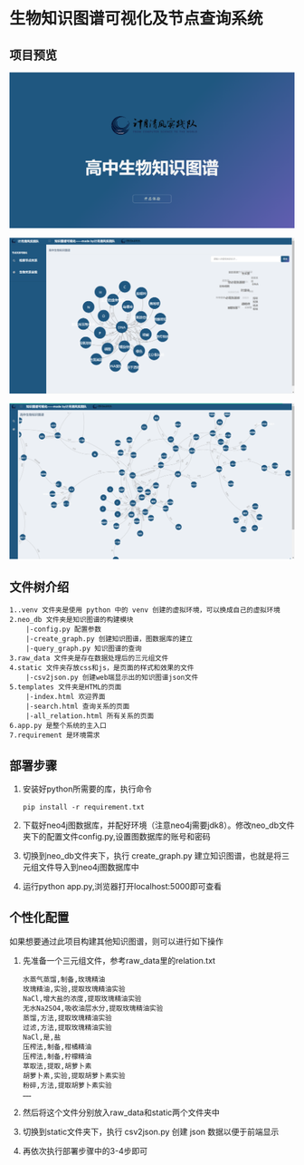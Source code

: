 # 生物知识图谱可视化及节点查询系统

## 项目预览

![](./static/images/index.png)

![](./static/images/search.png)

![](./static/images/all_relation.png)

## 文件树介绍

```
1..venv 文件夹是使用 python 中的 venv 创建的虚拟环境，可以换成自己的虚拟环境
2.neo_db 文件夹是知识图谱的构建模块
	|-config.py 配置参数
	|-create_graph.py 创建知识图谱，图数据库的建立
	|-query_graph.py 知识图谱的查询
3.raw_data 文件夹是存在数据处理后的三元组文件
4.static 文件夹存放css和js，是页面的样式和效果的文件
	|-csv2json.py 创建web端显示出的知识图谱json文件
5.templates 文件夹是HTML的页面
	|-index.html 欢迎界面
	|-search.html 查询关系的页面
	|-all_relation.html 所有关系的页面
6.app.py 是整个系统的主入口
7.requirement 是环境需求
```

## 部署步骤

1. 安装好python所需要的库，执行命令

   ```
   pip install -r requirement.txt
   ```

2. 下载好neo4j图数据库，并配好环境（注意neo4j需要jdk8）。修改neo_db文件夹下的配置文件config.py,设置图数据库的账号和密码

3. 切换到neo_db文件夹下，执行 create_graph.py 建立知识图谱，也就是将三元组文件导入到neo4j图数据库中

4. 运行python app.py,浏览器打开localhost:5000即可查看

## 个性化配置

如果想要通过此项目构建其他知识图谱，则可以进行如下操作

1. 先准备一个三元组文件，参考raw_data里的relation.txt

   ```
   水蒸气蒸馏,制备,玫瑰精油
   玫瑰精油,实验,提取玫瑰精油实验
   NaCl,增大盐的浓度,提取玫瑰精油实验
   无水Na2SO4,吸收油层水分,提取玫瑰精油实验
   蒸馏,方法,提取玫瑰精油实验
   过滤,方法,提取玫瑰精油实验
   NaCl,是,盐
   压榨法,制备,柑橘精油
   压榨法,制备,柠檬精油
   萃取法,提取,胡萝卜素
   胡萝卜素,实验,提取胡萝卜素实验
   粉碎,方法,提取胡萝卜素实验
   ……
   ```

2. 然后将这个文件分别放入raw_data和static两个文件夹中

3. 切换到static文件夹下，执行 csv2json.py 创建 json 数据以便于前端显示

4. 再依次执行部署步骤中的3-4步即可

